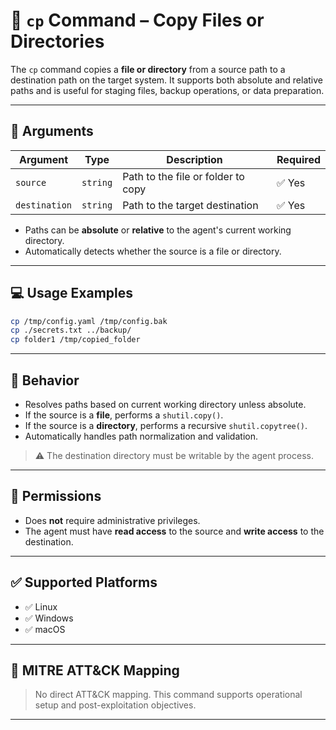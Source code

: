# 📄 `cp` Command – Copy Files or Directories

The `cp` command copies a **file or directory** from a source path to a destination path on the target system. It supports both absolute and relative paths and is useful for staging files, backup operations, or data preparation.

---

## 🧾 Arguments

| Argument      | Type     | Description                                  | Required |
|---------------|----------|----------------------------------------------|----------|
| `source`      | `string` | Path to the file or folder to copy           | ✅ Yes   |
| `destination` | `string` | Path to the target destination               | ✅ Yes   |

- Paths can be **absolute** or **relative** to the agent's current working directory.
- Automatically detects whether the source is a file or directory.

---

## 💻 Usage Examples

```bash
cp /tmp/config.yaml /tmp/config.bak
cp ./secrets.txt ../backup/
cp folder1 /tmp/copied_folder
```

---

## 🔁 Behavior

- Resolves paths based on current working directory unless absolute.
- If the source is a **file**, performs a `shutil.copy()`.
- If the source is a **directory**, performs a recursive `shutil.copytree()`.
- Automatically handles path normalization and validation.

> ⚠️ The destination directory must be writable by the agent process.

---

## 🔐 Permissions

- Does **not** require administrative privileges.
- The agent must have **read access** to the source and **write access** to the destination.

---

## ✅ Supported Platforms

- ✅ Linux
- ✅ Windows
- ✅ macOS


---

## 🧩 MITRE ATT&CK Mapping

> No direct ATT&CK mapping. This command supports operational setup and post-exploitation objectives.

---

